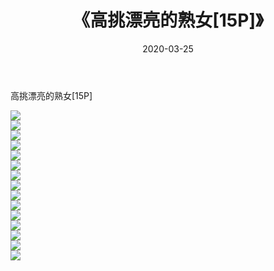 ﻿---
layout: post
title:  《高挑漂亮的熟女[15P]》
date:   2020-03-25
img: http://imgx.orgx.ga/漏D/2020/高挑漂亮的熟女[15P]/000.jpg
categories: [美女, 清纯, 唯美]
---

高挑漂亮的熟女[15P]

  ![](http://imgx.orgx.ga/漏D/2020/高挑漂亮的熟女[15P]/001.jpg) <br> ![](http://imgx.orgx.ga/漏D/2020/高挑漂亮的熟女[15P]/002.jpg) <br> ![](http://imgx.orgx.ga/漏D/2020/高挑漂亮的熟女[15P]/003.jpg) <br> ![](http://imgx.orgx.ga/漏D/2020/高挑漂亮的熟女[15P]/004.jpg) <br> ![](http://imgx.orgx.ga/漏D/2020/高挑漂亮的熟女[15P]/005.jpg) <br> ![](http://imgx.orgx.ga/漏D/2020/高挑漂亮的熟女[15P]/006.jpg) <br> ![](http://imgx.orgx.ga/漏D/2020/高挑漂亮的熟女[15P]/007.jpg) <br> ![](http://imgx.orgx.ga/漏D/2020/高挑漂亮的熟女[15P]/008.jpg) <br> ![](http://imgx.orgx.ga/漏D/2020/高挑漂亮的熟女[15P]/009.jpg) <br> ![](http://imgx.orgx.ga/漏D/2020/高挑漂亮的熟女[15P]/010.jpg) <br> ![](http://imgx.orgx.ga/漏D/2020/高挑漂亮的熟女[15P]/011.jpg) <br> ![](http://imgx.orgx.ga/漏D/2020/高挑漂亮的熟女[15P]/012.jpg) <br> ![](http://imgx.orgx.ga/漏D/2020/高挑漂亮的熟女[15P]/013.jpg) <br> ![](http://imgx.orgx.ga/漏D/2020/高挑漂亮的熟女[15P]/014.jpg) <br> ![](http://imgx.orgx.ga/漏D/2020/高挑漂亮的熟女[15P]/015.jpg) <br>